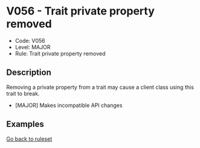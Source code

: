 # V056 - Trait private property removed

* Code: V056
* Level: MAJOR
* Rule: Trait private property removed

## Description

Removing a private property from a trait may cause a client class using this trait to break.

* [MAJOR] Makes incompatible API changes

## Examples

[Go back to ruleset](../README.md)